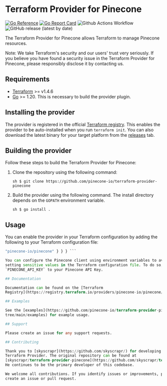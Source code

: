 # Terraform Provider for Pinecone

[![Go
Reference](https://pkg.go.dev/badge/github.com/pinecone-io/terraform-provider-pinecone.svg)](https://pkg.go.dev/github.com/pinecone-io/terraform-provider-pinecone)
[![Go Report
Card](https://goreportcard.com/badge/github.com/pinecone-io/terraform-provider-pinecone)](https://goreportcard.com/report/github.com/pinecone-io/terraform-provider-pinecone)
![Github Actions 
Workflow](https://github.com/pinecone-io/terraform-provider-pinecone/actions/workflows/test.yml/badge.svg)
![GitHub release (latest by
date)](https://img.shields.io/github/v/release/pinecone-io/terraform-provider-pinecone)

The Terraform Provider for Pinecone allows Terraform to manage Pinecone resources.

Note: We take Terraform's security and our users' trust very seriously. If you
believe you have found a security issue in the Terraform Provider for Pinecone,
please responsibly disclose it by contacting us.

## Requirements

- [Terraform](https://www.terraform.io/downloads.html) >= v1.4.6
- [Go](https://golang.org/doc/install) >= 1.20. This is necessary to build the
  provider plugin.

## Installing the provider

The provider is registered in the official [Terraform 
registry](https://registry.terraform.io/providers/pinecone-io/pinecone/latest).
This enables the provider to be auto-installed when you run ```terraform
init```. You can also download the latest binary for your target platform from
the
[releases](https://github.com/pinecone-io/terraform-provider-pinecone/releases)
tab.

## Building the provider

Follow these steps to build the Terraform Provider for Pinecone: 

1. Clone the repository using the following command:

    ```
    sh $ git clone https://github.com/pinecone-io/terraform-provider-pinecone
    ```

1. Build the provider using the following command. The install directory depends
on the `GOPATH` environment variable.

    ```
    sh $ go install .  
    ```

## Usage

You can enable the provider in your Terraform configuration by adding the
following to your Terraform configuration file:

```terraform terraform { required_providers { openai = { source =
"pinecone-io/pinecone" } } } ```

You can configure the Pinecone client using environment variables to avoid
setting sensitive values in the Terraform configuration file. To do so, set
`PINECONE_API_KEY` to your Pinecone API Key.

## Documentation

Documentation can be found on the [Terraform
Registry](https://registry.terraform.io/providers/pinecone-io/pinecone/latest). 

## Examples

See the [examples](https://github.com/pinecone-io/terraform-provider-pinecone/
tree/main/examples) for example usage.

## Support

Please create an issue for any support requests.

## Contributing

Thank you to [skyscrapr](https://github.com/skyscrapr/) for developing this
Terraform Provider. The original repository can be found at
[skyscrapr/terraform-provider-pinecone](https://github.com/skyscrapr/terraform-provider-pinecone).
He continues to be the primary developer of this codebase.

We welcome all contributions. If you identify issues or improvements, please
create an issue or pull request.
